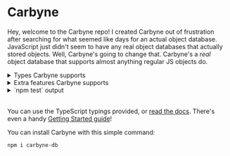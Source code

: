 # Carbyne

Hey, welcome to the Carbyne repo! I created Carbyne out of frustration after searching for what seemed like days for an actual object database. JavaScript just didn't seem to have any real object databases that actually stored objects. Well, Carbyne's going to change that. Carbyne's a *real* object database that supports almost anything regular JS objects do.

<details><summary>Types Carbyne supports</summary>
	<ul>
		<li><code>boolean</code>s</li>
		<li><code>number</code>s</li>
		<li><code>string</code>s</li>
		<li><code>null</code></li>
		<li><code>undefined</code></li>
		<li><code>Infinity</code></li>
		<li><code>-Infinity</code></li>
		<li><code>NaN</code></li>
		<li><code>object</code>s</li>
		<li><code>Array</code>s</li>
		<li><code>Symbol</code>s</li>
	</ul>
</details>

<details><summary>Extra features Carbyne supports</summary>
	<ul>
		<li>Circular references</li>
		<li>Copies of objects (as well as arrays and Symbols)</li>
		<li><code>CarbyneBlob</code>s, basically <code>Buffer</code>s</li>
	</ul>
	<p>
		It's also very easy to add your own objects! Just call [`registerCustomObject`](#registerCustomObject)
	</p>
</details>

<details><summary>`npm test` output</summary>
<pre><code>  Carbyne
    DirectoryStore
      ✓ supports fromObject
      ✓ supports supportsKeys
      ✓ supports clear
      ✓ supports supportsKeys after clear
      ✓ supports setRoot
      ✓ should store booleans
      ✓ should store numbers
      ✓ should store strings
      ✓ should store null
      ✓ should store undefined
      ✓ should store Infinity
      ✓ should store -Infinity
      ✓ stores NaN
      ✓ stores objects
      ✓ stores arrays
      ✓ stores Symbols
      ✓ stores blobs
      ✓ supports deleting keys
      ✓ supports checking if keys exist
      ✓ supports circular references
      ✓ supports circular references in child arrays
      ✓ supports circular references in child objects
      ✓ supports multiple copies of one object
      ✓ supports multiple copies of one array
      ✓ supports multiple copies of one symbol
      ✓ supports multiple copies of one blob
      ✓ supports copying a blob
      ✓ supports custom objects
    MemoryStore
      ✓ supports fromObject
      ✓ supports supportsKeys
      ✓ supports clear
      ✓ supports supportsKeys after clear
      ✓ supports setRoot
      ✓ should store booleans
      ✓ should store numbers
      ✓ should store strings
      ✓ should store null
      ✓ should store undefined
      ✓ should store Infinity
      ✓ should store -Infinity
      ✓ stores NaN
      ✓ stores objects
      ✓ stores arrays
      ✓ stores Symbols
      ✓ stores blobs
      ✓ supports deleting keys
      ✓ supports checking if keys exist
      ✓ supports circular references
      ✓ supports circular references in child arrays
      ✓ supports circular references in child objects
      ✓ supports multiple copies of one object
      ✓ supports multiple copies of one array
      ✓ supports multiple copies of one symbol
      ✓ supports multiple copies of one blob
      ✓ supports copying a blob
      ✓ supports custom objects


  56 passing (113ms)</code></pre>
</details><br />

You can use the TypeScript typings provided, or [read the docs](https://allotropelabs.github.io/carbyne/). There's even a handy [Getting Started guide](https://github.com/allotropelabs/carbyne/wiki/Getting-Started-with-Carbyne)!

You can install Carbyne with this simple command:
```
npm i carbyne-db
```
